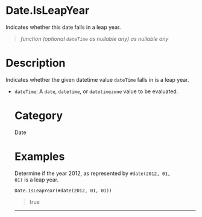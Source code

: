 # Date.IsLeapYear
Indicates whether this date falls in a leap year.
> _function (optional <code>dateTime</code> as nullable any) as nullable any_

# Description 
Indicates whether the given datetime value <code>dateTime</code> falls in is a leap year.
 <ul>
        <li><code>dateTime</code>: A <code>date</code>, <code>datetime</code>, or <code>datetimezone</code> value to be evaluated.</li>
      
# Category 
Date
# Examples 
Determine if the year 2012, as represented by <code>#date(2012, 01, 01)</code> is a leap year.
```
Date.IsLeapYear(#date(2012, 01, 01))
```
> true

***
